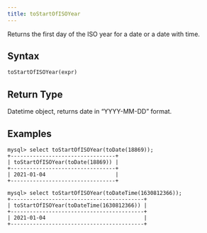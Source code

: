 ```yaml
---
title: toStartOfISOYear
---
```


Returns the first day of the ISO year for a date or a date with time.
## Syntax

```sql
toStartOfISOYear(expr)
```

## Return Type
Datetime object, returns date in “YYYY-MM-DD” format.

## Examples

```
mysql> select toStartOfISOYear(toDate(18869));
+---------------------------------+
| toStartOfISOYear(toDate(18869)) |
+---------------------------------+
| 2021-01-04                      |
+---------------------------------+

mysql> select toStartOfISOYear(toDateTime(1630812366));
+------------------------------------------+
| toStartOfISOYear(toDateTime(1630812366)) |
+------------------------------------------+
| 2021-01-04                               |
+------------------------------------------+
```
